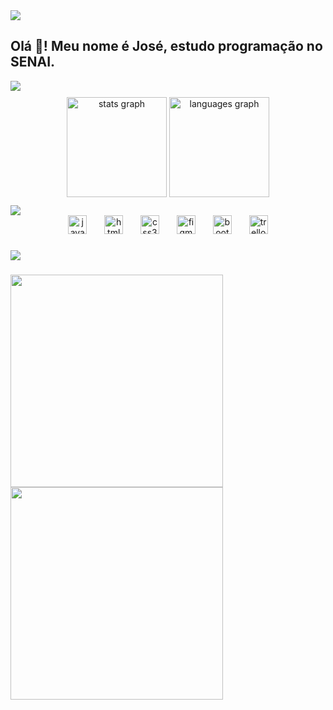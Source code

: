 
<img src="https://user-images.githubusercontent.com/73097560/115834477-dbab4500-a447-11eb-908a-139a6edaec5c.gif">
<h2 align="left">Olá 👋! Meu nome é José, estudo programação no SENAI.</h2>
<img src="https://user-images.githubusercontent.com/73097560/115834477-dbab4500-a447-11eb-908a-139a6edaec5c.gif">



<div align="center" class="primeiraSessao" bgcolor="red" style="padding: 10px;">
  <img class="coisastatus" src="https://github-readme-stats.vercel.app/api?username=naasdd&hide_title=false&hide_rank=false&show_icons=true&include_all_commits=true&count_private=true&disable_animations=false&theme=dark&locale=en&hide_border=true" height="160" alt="stats graph"  />
  <img class="coisastatus" src="https://github-readme-stats.vercel.app/api/top-langs?username=naasdd&locale=en&hide_title=false&layout=compact&card_width=320&langs_count=5&&theme=dark&hide_border=true" height="160" alt="languages graph"  />
</div>

<img src="https://user-images.githubusercontent.com/73097560/115834477-dbab4500-a447-11eb-908a-139a6edaec5c.gif">

  <div align="center">
    <img class="iconJS" src="https://img.shields.io/badge/JavaScript-F7DF1E?logo=javascript&logoColor=black&style=for-the-badge" height="30" alt="javascript logo"  />
    <img width="20" />
    <img class="iconHTML" src="https://img.shields.io/badge/HTML5-E34F26?logo=html5&logoColor=white&style=for-the-badge" height="30" alt="html5 logo"  />
    <img width="20" />
    <img class="iconCSS" src="https://img.shields.io/badge/CSS3-1572B6?logo=css3&logoColor=white&style=for-the-badge" height="30" alt="css3 logo"  />
    <img width="20" />
    <img class="iconFIGMA" src="https://img.shields.io/badge/Figma-F24E1E?logo=figma&logoColor=white&style=for-the-badge" height="30" alt="figma logo"  />
    <img width="20" />
    <img class="iconBOOTSTRAP" src="https://img.shields.io/badge/Bootstrap-7952B3?logo=bootstrap&logoColor=white&style=for-the-badge" height="30" alt="bootstrap logo"  />
    <img width="20" />
    <img class="iconTRELLO" src="https://img.shields.io/badge/Trello-0052CC?logo=trello&logoColor=white&style=for-the-badge" height="30" alt="trello logo"  />
  </div>

###
<img src="https://user-images.githubusercontent.com/73097560/115834477-dbab4500-a447-11eb-908a-139a6edaec5c.gif">

###

<img align="left" height="340" class="spotify" src="https://spotify-recently-played-readme.vercel.app/api?user=22hwmeaxnuepcj4upfwx6rvci&unique={true|1|on|yes}"/>


  <img align="center"  height="340px" src="https://media.tenor.com/A2UGuAXfHEUAAAAC/cat-laptop.gif">




